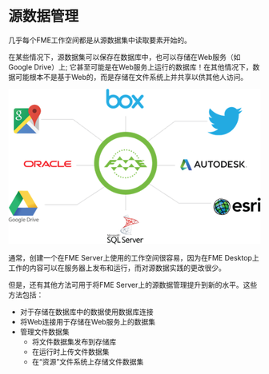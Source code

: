# 源数据管理

几乎每个FME工作空间都是从源数据集中读取要素开始的。

在某些情况下，源数据集可以保存在数据库中，也可以存储在Web服务（如Google Drive）上; 它甚至可能是在Web服务上运行的数据库！在其他情况下，数据可能根本不是基于Web的，而是存储在文件系统上并共享以供其他人访问。

![](./Images/Img2.000.SourceDataIntro.png)

通常，创建一个在FME Server上使用的工作空间很容易，因为在FME Desktop上工作的内容可以在服务器上发布和运行，而对源数据实践的更改很少。

但是，还有其他方法可用于将FME Server上的源数据管理提升到新的水平。这些方法包括：

- 对于存储在数据库中的数据使用数据库连接
- 将Web连接用于存储在Web服务上的数据集
- 管理文件数据集
    - 将文件数据集发布到存储库
    - 在运行时上传文件数据集
    - 在“资源”文件系统上存储文件数据集
